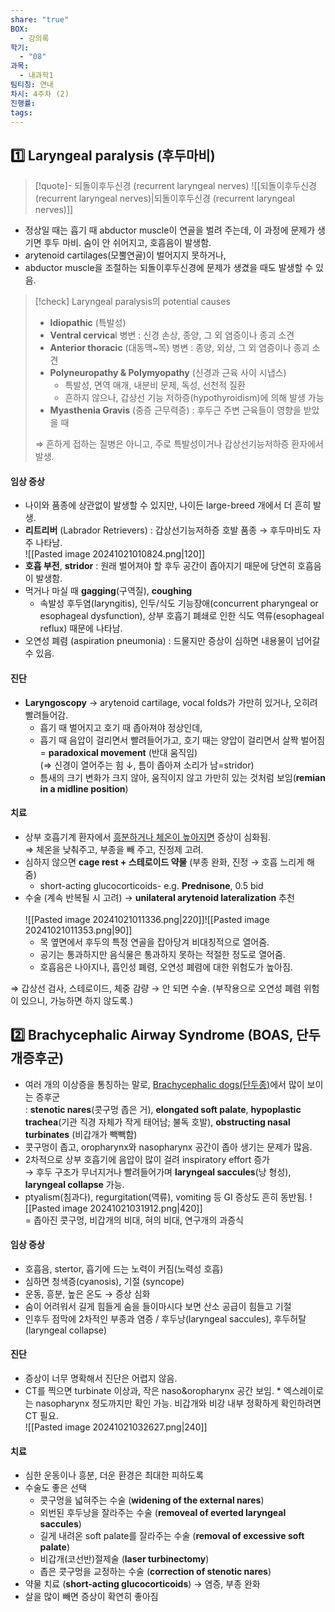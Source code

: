 ```yaml
---
share: "true"
BOX:
  - 강의록
학기:
  - "08"
과목:
  - 내과학1
팀티칭: 연내
차시: 4주차 (2)
진행률: 
tags: 
---
```


## 1️⃣ Laryngeal paralysis (후두마비)

>[!quote]- 되돌이후두신경 (recurrent laryngeal nerves)
>![[되돌이후두신경 (recurrent laryngeal nerves)|되돌이후두신경 (recurrent laryngeal nerves)]]

- 정상일 때는 흡기 때 abductor muscle이 연골을 벌려 주는데, 이 과정에 문제가 생기면 후두 마비. 숨이 안 쉬어지고, 호흡음이 발생함.
- arytenoid cartilages(모뿔연골)이 벌어지지 못하거나, 
- abductor muscle을 조절하는 되돌이후두신경에 문제가 생겼을 때도 발생할 수 있음.

>[!check] Laryngeal paralysis의 potential causes
>- **Idiopathic** (특발성)
>- **Ventral cervica**l 병변 : 신경 손상, 종양, 그 외 염증이나 종괴 소견
>- **Anterior thoracic** (대동맥~목) 병변 : 종양, 외상, 그 외 염증이나 종괴 소견
>- **Polyneuropathy & Polymyopathy** (신경과 근육 사이 시냅스)
> 	 - 특발성, 면역 매개, 내분비 문제, 독성, 선천적 질환
> 	 - 흔하지 않으나, 갑상선 기능 저하증(hypothyroidism)에 의해 발생 가능
>- **Myasthenia Gravis** (중증 근무력증) : 후두근 주변 근육들이 영향을 받았을 때
>
>⇒ 흔하게 접하는 질병은 아니고, 주로 특발성이거나 갑상선기능저하증 환자에서 발생.

#### 임상 증상

- 나이와 품종에 상관없이 발생할 수 있지만, 나이든 large-breed 개에서 더 흔히 발생.
- **리트리버** (Labrador Retrievers) : 갑상선기능저하증 호발 품종 → 후두마비도 자주 나타남.<br>![[Pasted image 20241021010824.png|120]]
- **호흡 부전**, **stridor** : 원래 벌어져야 할 후두 공간이 좁아지기 때문에 당연히 호흡음이 발생함.
- 먹거나 마실 때 **gagging**(구역질), **coughing**
	- 속발성 후두염(laryngitis), 인두/식도 기능장애(concurrent pharyngeal or esophageal dysfunction), 상부 호흡기 폐쇄로 인한 식도 역류(esophageal reflux) 때문에 나타남.
- 오연성 폐렴 (aspiration pneumonia) : 드물지만 증상이 심하면 내용물이 넘어갈 수 있음.

#### 진단

- **Laryngoscopy** → arytenoid cartilage, vocal folds가 가만히 있거나, 오히려 빨려들어감.
	- 흡기 때 벌어지고 호기 때 좁아져야 정상인데,
	- 흡기 때 음압이 걸리면서 빨려들어가고, 호기 때는 양압이 걸리면서 살짝 벌어짐 = **paradoxical movement** (반대 움직임)<br> (⇒ 신경이 열어주는 힘 ↓, 틈이 좁아져 소리가 남=stridor)
	- 틈새의 크기 변화가 크지 않아, 움직이지 않고 가만히 있는 것처럼 보임(**remian in a midline position**)

#### 치료
- 상부 호흡기계 환자에서 <u>흥분하거나 체온이 높아지면</u> 증상이 심화됨.<br>⇒ 체온을 낮춰주고, 부종을 빼 주고, 진정제 고려.
- 심하지 않으면 **cage rest + 스테로이드 약물** (부종 완화, 진정 → 호흡 느리게 해줌)
	- short-acting glucocorticoids- e.g. **Prednisone**, 0.5 bid 
- 수술 (계속 반복될 시 고려) → **unilateral arytenoid lateralization** 추천<br>   
	![[Pasted image 20241021011336.png|220]]![[Pasted image 20241021011353.png|90]]
	- 목 옆면에서 후두의 특정 연골을 잡아당겨 비대칭적으로 열어줌.
	- 공기는 통과하지만 음식물은 통과하지 못하는 적절한 정도로 열어줌.
	- 호흡음은 나아지나, 흡인성 폐렴, 오연성 폐렴에 대한 위험도가 높아짐.

⇒ 갑상선 검사, 스테로이드, 체중 감량 → 안 되면 수술. (부작용으로 오연성 폐렴 위험이 있으니, 가능하면 하지 않도록.)
## 2️⃣ Brachycephalic Airway Syndrome (BOAS, 단두개증후군)

- 여러 개의 이상증을 통칭하는 말로, <u>Brachycephalic dogs(단두종)</u>에서 많이 보이는 증후군<br>: **stenotic nares**(콧구멍 좁은 거), **elongated soft palate**, **hypoplastic trachea**(기관 직경 자체가 작게 태어남; 불독 호발), **obstructing nasal turbinates** (비갑개가 빽빽함)
- 콧구멍이 좁고, oropharynx와 nasopharynx 공간이 좁아 생기는 문제가 많음.
- 2차적으로 상부 호흡기에 음압이 많이 걸려 inspiratory effort 증가<br>→ 후두 구조가 무너지거나 빨려들어가며 **laryngeal saccules**(낭 형성), **laryngeal collapse** 가능.
- ptyalism(침과다), regurgitation(역류), vomiting 등 GI 증상도 흔히 동반됨.
![[Pasted image 20241021031912.png|420]]
<br>= 좁아진 콧구멍, 비갑개의 비대, 혀의 비대, 연구개의 과증식
#### 임상 증상

- 호흡음, stertor, 흡기에 드는 노력이 커짐(노력성 호흡)
- 심하면 청색증(cyanosis), 기절 (syncope)
- 운동, 흥분, 높은 온도 → 증상 심화
- 숨이 어려워서 길게 힘들게 숨을 들이마시다 보면 산소 공급이 힘들고 기절
- 인후두 점막에 2차적인 부종과 염증 / 후두낭(laryngeal saccules), 후두허탈(laryngeal collapse)

#### 진단
- 증상이 너무 명확해서 진단은 어렵지 않음. 
- CT를 찍으면 turbinate 이상과, 작은 naso&oropharynx 공간 보임.
\* 엑스레이로는 nasopharynx 정도까지만 확인 가능. 비갑개와 비강 내부 정확하게 확인하려면 CT 필요.
<br>![[Pasted image 20241021032627.png|240]]

#### 치료
- 심한 운동이나 흥분, 더운 환경은 최대한 피하도록
- 수술도 좋은 선택
	- 콧구멍을 넓혀주는 수술 (**widening of the external nares**)
	- 외번된 후두낭을 잘라주는 수술 (**removeal of everted laryngeal saccules**)
	- 길게 내려온 soft palate를 잘라주는 수술 (**removal of excessive soft palate**)
	- 비갑개(코선반)절제술 (**laser turbinectomy**)
	- 좁은 콧구멍을 교정하는 수술 (**correction of stenotic nares**)
- 약물 치료 (**short-acting glucocorticoids**) → 염증, 부종 완화
- 살을 많이 빼면 증상이 확연히 좋아짐


